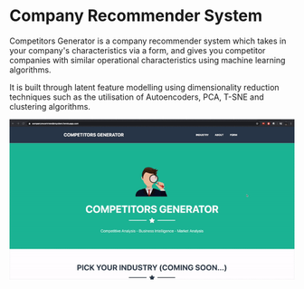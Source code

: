 # Company Recommender System
Competitors Generator is a company recommender system which takes in your company's characteristics via a form, and gives you competitor companies with similar operational characteristics using machine learning algorithms.

It is built through latent feature modelling using dimensionality reduction techniques such as the utilisation of Autoencoders, PCA, T-SNE and clustering algorithms.

![](CRS.gif)
